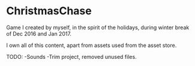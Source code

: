 # ChristmasChase
Game I created by myself, in the spirit of the holidays, during winter break of Dec 2016 and Jan 2017.

I own all of this content, apart from assets used from the asset store.

TODO: 
-Sounds
-Trim project, removed unused files.